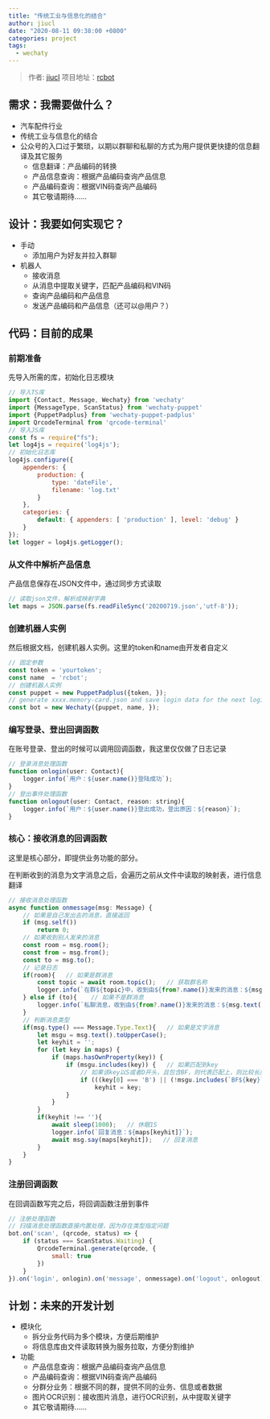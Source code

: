 ```yaml
---
title: "传统工业与信息化的结合"
author: jiucl
date: "2020-08-11 09:38:00 +0800"
categories: project
tags:
  - wechaty
---
```


> 作者: [jiucl](https://github.com/jiucl/)
> 项目地址：[rcbot](https://github.com/jiucl/rcbot)
<!--more-->

## 需求：我需要做什么？

* 汽车配件行业
* 传统工业与信息化的结合
* 公众号的入口过于繁琐，以期以群聊和私聊的方式为用户提供更快捷的信息翻译及其它服务
  * 信息翻译：产品编码的转换
  * 产品信息查询：根据产品编码查询产品信息
  * 产品编码查询：根据VIN码查询产品编码
  * 其它敬请期待......

## 设计：我要如何实现它？

* 手动
  * 添加用户为好友并拉入群聊
* 机器人
  * 接收消息
  * 从消息中提取关键字，匹配产品编码和VIN码
  * 查询产品编码和产品信息
  * 发送产品编码和产品信息（还可以@用户？）

## 代码：目前的成果
### 前期准备

先导入所需的库，初始化日志模块
```js
// 导入TS库
import {Contact, Message, Wechaty} from 'wechaty'
import {MessageType, ScanStatus} from 'wechaty-puppet'
import {PuppetPadplus} from 'wechaty-puppet-padplus'
import QrcodeTerminal from 'qrcode-terminal'
// 导入JS库
const fs = require("fs");
let log4js = require('log4js');
// 初始化日志库
log4js.configure({
    appenders: {
        production: {
            type: 'dateFile',
            filename: 'log.txt'
        }
    },
    categories: {
        default: { appenders: [ 'production' ], level: 'debug' }
    }
});
let logger = log4js.getLogger();
```

### 从文件中解析产品信息

产品信息保存在JSON文件中，通过同步方式读取
```js
// 读取json文件，解析成映射字典
let maps = JSON.parse(fs.readFileSync('20200719.json','utf-8'));
```

### 创建机器人实例

然后根据文档，创建机器人实例。这里的token和name由开发者自定义
```js
// 固定参数
const token = 'yourtoken';
const name  = 'rcbot';
// 创建机器人实例
const puppet = new PuppetPadplus({token, });
// generate xxxx.memory-card.json and save login data for the next login
const bot = new Wechaty({puppet, name, });
```

### 编写登录、登出回调函数

在账号登录、登出的时候可以调用回调函数，我这里仅仅做了日志记录
```js
// 登录消息处理函数
function onlogin(user: Contact){
    logger.info(`用户：${user.name()}登陆成功`);
}
// 登出事件处理函数
function onlogout(user: Contact, reason: string){
    logger.info(`用户：${user.name()}登出成功，登出原因：${reason}`);
}
```

### 核心：接收消息的回调函数
这里是核心部分，即提供业务功能的部分。

在判断收到的消息为文字消息之后，会遍历之前从文件中读取的映射表，进行信息翻译
```js
// 接收消息处理函数
async function onmessage(msg: Message) {
    // 如果是自己发出去的消息，直接返回
    if (msg.self())
        return 0;
    // 如果收到别人发来的消息
    const room = msg.room();
    const from = msg.from();
    const to = msg.to();
    // 记录日志
    if(room){   // 如果是群消息
        const topic = await room.topic();   // 获取群名称
        logger.info(`在群${topic}中，收到由${from?.name()}发来的消息：${msg.text()}`);
    } else if (to){    // 如果不是群消息
        logger.info(`私聊消息，收到由${from?.name()}发来的消息：${msg.text()}`);
    }
    // 判断消息类型
    if(msg.type() === Message.Type.Text){   // 如果是文字消息
        let msgu = msg.text().toUpperCase();
        let keyhit = '';
        for (let key in maps) {
            if (maps.hasOwnProperty(key)) {
                if (msgu.includes(key)) {   // 如果匹配到key
                    // 如果该key以S或者D开头，且包含BF，则代表匹配上，则比较长度
                    if (((key[0] === 'B') || (!msgu.includes(`BF${key}`))) && (keyhit.length < key.length))
                        keyhit = key;
                }
            }
        }
        if(keyhit !== ''){
            await sleep(1000);   // 休眠1S
            logger.info(`回复消息：${maps[keyhit]}`);
            await msg.say(maps[keyhit]);   // 回复消息
        }
    }
}
```

### 注册回调函数

在回调函数写完之后，将回调函数注册到事件
```js
// 注册处理函数
// 扫描消息处理函数直接内置处理，因为存在类型指定问题
bot.on('scan', (qrcode, status) => {
    if (status === ScanStatus.Waiting) {
        QrcodeTerminal.generate(qrcode, {
            small: true
        })
    }
}).on('login', onlogin).on('message', onmessage).on('logout', onlogout).start();

```

## 计划：未来的开发计划

* 模块化
  * 拆分业务代码为多个模块，方便后期维护
  * 将信息库由文件读取转换为服务拉取，方便分割维护
* 功能
  * 产品信息查询：根据产品编码查询产品信息
  * 产品编码查询：根据VIN码查询产品编码
  * 分群分业务：根据不同的群，提供不同的业务、信息或者数据
  * 图片OCR识别：接收图片消息，进行OCR识别，从中提取关键字
  * 其它敬请期待......

